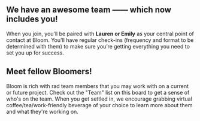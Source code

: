 ## We have an awesome team —— which now includes you!

When you join, you’ll be paired with __Lauren or Emily__ as your central point of contact at Bloom. You'll have regular check-ins (frequency and format to be determined with them) to make sure you’re getting everything you need to set you up for success.

## Meet fellow Bloomers!

Bloom is rich with rad team members that you may work with on a current or future project. Check out the "Team" list on this board to get a sense of who's on the team. When you get settled in, we encourage grabbing virtual coffee/tea/work-friendly beverage of your choice to learn more about them and what they're working on.
